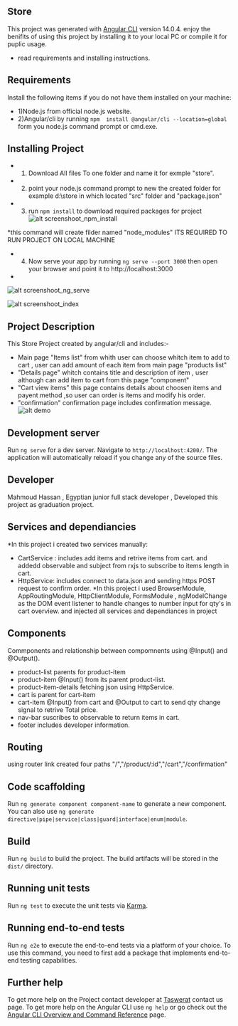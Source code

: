 ## Store
This project was generated with [Angular CLI](https://github.com/angular/angular-cli) version 14.0.4.
enjoy the benifits of using this project by installing it to your local PC or compile it for puplic usage.
* read requirements and installing instructions.

## Requirements

Install the following items if you do not have them installed on your machine:

 - 1)Node.js from official node.js website.
 - 2)Angular/cli by running `npm  install @angular/cli --location=global` form you node.js command prompt or cmd.exe.

## Installing Project

 - 1) Download All files To one folder and name it for exmple "store".
 - 2) point your node.js command prompt to new the created folder for example d:\store in which located "src" folder and "package.json"
 - 3) run `npm install` to download required packages for project 
 ![alt screenshoot_npm_install](https://i.ibb.co/Ht1Smpp/npm-install.png)
 
 
*this command will create filder named "node_modules" ITS REQUIRED TO RUN PROJECT ON LOCAL MACHINE
 - 4) Now serve your app by running `ng serve --port 3000` then open your browser and point it to http://localhost:3000
 - 
 ![alt screenshoot_ng_serve](https://i.ibb.co/4mm7M56/ng-serve-port.png)
 
 
![alt screenshoot_index](https://i.ibb.co/WFWKdBd/ng-store-proj-products.png)
 
## Project Description

This Store Project created by angular/cli and includes:-
 - Main page "Items list" from whith user can choose whitch item to add to cart , user can add amount of each item from main page "products list"
 - "Details page" whitch contains title and description of item , user although can add item to cart from this page "component"
 - "Cart view items" this page contains details about choosen items and payent method ,so user can order is items and modify his order.
 - "confirmation" confirmation page includes confirmation message.
![alt demo](https://i.ibb.co/4Ss7Z2t/ng-store-proj-cart.png)


## Development server

Run `ng serve` for a dev server. Navigate to `http://localhost:4200/`. The application will automatically reload if you change any of the source files.

## Developer
Mahmoud Hassan , Egyptian junior full stack developer , Developed this project as graduation project.

## Services and dependiancies
*In this project i created two services manually: 
 - CartService : includes add items and retrive items from cart. and addedd observable and subject from rxjs to subscribe to items length in cart.
 - HttpService: includes connect to data.json and sending https POST request to confirm order.
 *In this project i used BrowserModule, AppRoutingModule, HttpClientModule, FormsModule , ngModelChange as the DOM event listener to handle changes to number input for qty's in cart overview.
 and injected all services and dependiances in project
 ## Components
 Commponents and relationship between compomnents using @Input() and @Output().
 - product-list parents for product-item
 - product-item @Input() from its parent product-list.
 - product-item-details fetching json using HttpService.
 - cart is parent for cart-item
 - cart-item @Input() from cart and @Output to cart to send qty change signal to retrive Total price.
 - nav-bar suscribes to observable to return items in cart.
 - footer includes developer information.

## Routing
 using router link created four paths "/","/product/:id","/cart","/confirmation"

## Code scaffolding

Run `ng generate component component-name` to generate a new component. You can also use `ng generate directive|pipe|service|class|guard|interface|enum|module`.

## Build

Run `ng build` to build the project. The build artifacts will be stored in the `dist/` directory.

## Running unit tests

Run `ng test` to execute the unit tests via [Karma](https://karma-runner.github.io).

## Running end-to-end tests

Run `ng e2e` to execute the end-to-end tests via a platform of your choice. To use this command, you need to first add a package that implements end-to-end testing capabilities.

## Further help
To get more help on the Project contact developer at [Taswerat](https://taswerat.com) contact us page.
To get more help on the Angular CLI use `ng help` or go check out the [Angular CLI Overview and Command Reference](https://angular.io/cli) page.
